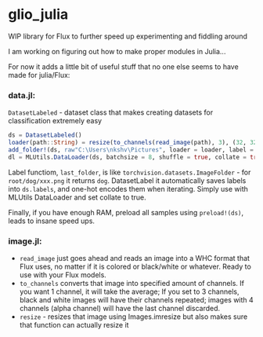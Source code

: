 # glio_julia
WIP library for Flux to further speed up experimenting and fiddling around

I am working on figuring out how to make proper modules in Julia...

For now it adds a little bit of useful stuff that no one else seems to have made for julia/Flux:

### data.jl:
`DatasetLabeled` - dataset class that makes creating datasets for classification extremely easy
```julia
ds = DatasetLabeled()
loader(path::String) = resize(to_channels(read_image(path), 3), (32, 32))
add_folder!(ds, raw"C:\Users\nkshv\Pictures", loader = loader, label = last_folder, extensions = [".jpg", ".png", ".jpeg"])
dl = MLUtils.DataLoader(ds, batchsize = 8, shuffle = true, collate = true)
```
Label functiom, `last_folder`, is like `torchvision.datasets.ImageFolder` - for `root/dog/xxx.png` it returns `dog`. DatasetLabel it automatically saves labels into `ds.labels`, and one-hot encodes them when iterating. Simply use with MLUtils DataLoader and set collate to true.

Finally, if you have enough RAM, preload all samples using `preload!(ds)`, leads to insane speed ups.

### image.jl:
- `read_image` just goes ahead and reads an image into a WHC format that Flux uses, no matter if it is colored or black/white or whatever. Ready to use with your Flux models.
- `to_channels` converts that image into specified amount of channels. If you want 1 channel, it will take the average; If you set to 3 channels, black and white images will have their channels repeated; images with 4 channels (alpha channel) will have the last channel discarded.
- `resize` - resizes that image using Images.imresize but also makes sure that function can actually resize it
